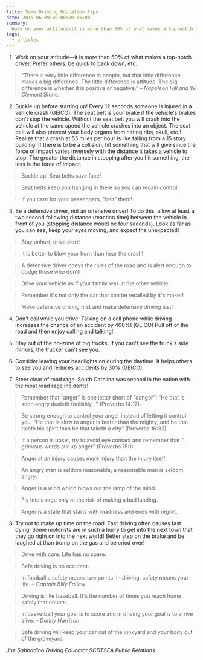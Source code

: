 ```yaml
---
title: Some Driving Education Tips
date: 2015-06-09T00:00:00-05:00
summary:
  Work on your attitude—it is more than 50% of what makes a top-notch driver. Prefer others, be quick to back down, etc.
tags:
  - articles
---
```

1. Work on your attitude&mdash;it is more than 50% of what makes a top-notch driver. Prefer others, be quick to back down, etc.

  > &ldquo;There is very little difference in people, but that little difference makes a big difference. The little difference is attitude. The big difference is whether it is positive or negative.&rdquo;
  > <span class="indent-1">&ndash; <cite>Napoleon Hill and W. Clement Stone.</cite></span>

2. Buckle up before starting up! Every 12 seconds someone is injured in a vehicle crash (GEICO). The seat belt is your brake if the vehicle's brakes don't stop the vehicle. Without the seat belt you will crash into the vehicle at the same speed the vehicle crashes into an object. The seat belt will also prevent your body organs from hitting ribs, skull, etc.! Realize that a crash at 55 miles per hour is like falling from a 15 story building! If there is to be a collision, hit something that will give since the force of impact varies inversely with the distance it takes a vehicle to stop. The greater the distance in stopping after you hit something, the less is the force of impact.

  > Buckle up! Seat belts save face!

  > Seat belts keep you hanging in there so you can regain control!

  > If you care for your passengers, &ldquo;belt&rdquo; them!

3. Be a defensive driver, not an offensive driver! To do this, allow at least a two second following distance (reaction time) between the vehicle in front of you (stopping distance would be four seconds). Look as far as you can see, keep your eyes moving, and expect the unexpected!

  > Stay unhurt, drive alert!

  > It is better to blow your horn than hear the crash!

  > A defensive driver obeys the rules of the road and is alert enough to dodge those who don't!

  > Drive your vehicle as if your family was in the other vehicle!

  > Remember it's not only the car that can be recalled by it's maker!

  > Make defensive driving first and make defensive driving last!

4. Don't call while you drive! Talking on a cell phone while driving increases the chance of an accident by 400%! (GEICO) Pull off of the road and then enjoy calling and talking!

5. Stay out of the no-zone of big trucks. If you can't see the truck's side mirrors, the trucker can't see you.

6. Consider leaving your headlights on during the daytime. It helps others to see you and reduces accidents by 30% (GEICO).

7. Steer clear of road rage. South Carolina was second in the nation with the most road rage incidents!

  > Remember that &ldquo;anger&rdquo; is one letter short of &ldquo;danger&rdquo;! &ldquo;He that is soon angry dealeth foolishly&hellip;&rdquo; (Proverbs 14:17).

  > Be strong enough to control your anger instead of letting it control you. &ldquo;He that is slow to anger is better than the mighty; and he that ruleth his spirit than he that taketh a city&rdquo; (Proverbs 16:32).

  > If a person is upset, try to avoid eye contact and remember that &ldquo;&hellip;grievous words stir up anger&rdquo; (Proverbs 15:1).

  > Anger at an injury causes more injury than the injury itself.

  > An angry man is seldom reasonable; a reasonable man is seldom angry.

  > Anger is a wind which blows out the lamp of the mind.

  > Fly into a rage only at the risk of making a bad landing.

  > Anger is a state that starts with madness and ends with regret.

8. Try not to make up time on the road. Fast driving often causes fast dying! Some motorists are in such a hurry to get into the next town that they go right on into the next world! Better step on the brake and be laughed at than tromp on the gas and be cried over!

  > Drive with care. Life has no spare.

  > Safe driving is no accident.

  > In football a safety means two points. In driving, safety means your life.
  > <span class="indent-1">&ndash; <cite>Captain Billy Fallaw</cite></span>

  > Driving is like baseball. It's the number of times you reach home safely that counts.

  > In basketball your goal is to score and in driving your goal is to arrive alive.
  > <span class="indent-1">&ndash; <cite>Donny Harrison</cite></span>

  > Safe driving will keep your car out of the junkyard and your body out of the graveyard.

*Joe Sabbadino*
*Driving Educator*
*SCDTSEA Public Relations*